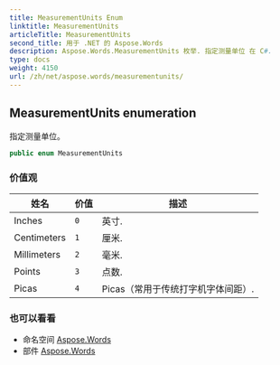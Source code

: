 ```yaml
---
title: MeasurementUnits Enum
linktitle: MeasurementUnits
articleTitle: MeasurementUnits
second_title: 用于 .NET 的 Aspose.Words
description: Aspose.Words.MeasurementUnits 枚举. 指定测量单位 在 C#.
type: docs
weight: 4150
url: /zh/net/aspose.words/measurementunits/
---
```

## MeasurementUnits enumeration

指定测量单位。

```csharp
public enum MeasurementUnits
```

### 价值观

| 姓名 | 价值 | 描述 |
| --- | --- | --- |
| Inches | `0` | 英寸. |
| Centimeters | `1` | 厘米. |
| Millimeters | `2` | 毫米. |
| Points | `3` | 点数. |
| Picas | `4` | Picas（常用于传统打字机字体间距）. |

### 也可以看看

* 命名空间 [Aspose.Words](../../aspose.words/)
* 部件 [Aspose.Words](../../)
